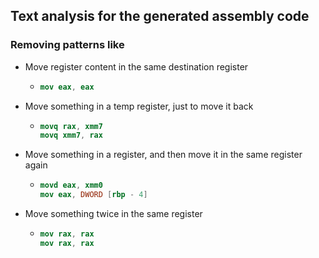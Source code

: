## Text analysis for the generated assembly code
### Removing patterns like
- Move register content in the same destination register
  - ```nasm
    mov eax, eax
    ```
- Move something in a temp register, just to move it back
  - ```nasm
    movq rax, xmm7
    movq xmm7, rax
    ```
- Move something in a register, and then move it in the same register again
  - ```nasm
    movd eax, xmm0
    mov eax, DWORD [rbp - 4]
    ```

- Move something twice in the same register
  - ```nasm
    mov rax, rax
    mov rax, rax
    ```